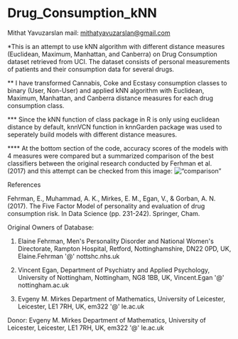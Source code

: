 # Drug_Consumption_kNN


Mithat Yavuzarslan
mail: mithatyavuzarslan@gmail.com


*This is an attempt to use kNN algorithm with different distance measures (Euclidean, Maximum, Manhattan, and Canberra) on Drug Consumption dataset retrieved from UCI. The dataset consists of personal measurements of patients and their consumption data for several drugs. 

** I have transformed Cannabis, Coke and Ecstasy consumption classes to binary (User, Non-User) and applied kNN algorithm with Euclidean, Maximum, Manhattan, and Canberra distance measures for each drug consumption class.

*** Since the kNN function of class package in R is only using euclidean distance by default, knnVCN function in knnGarden package was used to seperately build models with different distance measures.

**** At the bottom section of the code, accuracy scores of the models with 4 measures were compared but a summarized comparison of the best classifiers between the original research conducted by Ferhman et al. (2017) and this attempt can be checked from this image: 
<img width=“964” alt=“comparison” src=“https://github.com/mithatyavuzarslan/Drug_Consumption_kNN/blob/master/comparison.png”>

 
 

 
References

Fehrman, E., Muhammad, A. K., Mirkes, E. M., Egan, V., & Gorban, A. N. (2017). The Five Factor Model of personality and evaluation of drug consumption risk. In Data Science (pp. 231-242). Springer, Cham.

Original Owners of Database:

1. Elaine Fehrman,
Men's Personality Disorder and National Women's Directorate,
Rampton Hospital, Retford,
Nottinghamshire, DN22 0PD, UK,
Elaine.Fehrman '@' nottshc.nhs.uk

2. Vincent Egan,
Department of Psychiatry and Applied Psychology,
University of Nottingham,
Nottingham, NG8 1BB, UK,
Vincent.Egan '@' nottingham.ac.uk

3. Evgeny M. Mirkes
Department of Mathematics,
University of Leicester,
Leicester, LE1 7RH, UK,
em322 '@' le.ac.uk

Donor:
Evgeny M. Mirkes
Department of Mathematics,
University of Leicester,
Leicester, LE1 7RH, UK,
em322 '@' le.ac.uk



